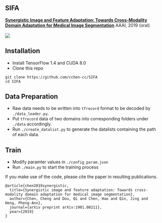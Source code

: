 ## SIFA
[**Synergistic Image and Feature Adaptation: Towards Cross-Modality Domain Adaptation for Medical Image Segmentation**](https://arxiv.org/abs/1901.08211) AAAI, 2019 (oral)
<br/>
<br/>
![](figure/framework.png)

## Installation
* Install TensorFlow 1.4 and CUDA 8.0
* Clone this repo
```
git clone https://github.com/cchen-cc/SIFA
cd SIFA
```

## Data Preparation
* Raw data needs to be written into `tfrecord` format to be decoded by `./data_loader.py`.
* Put `tfrecord` data of two domains into corresponding folders under `./data` accordingly.
* Run `./create_datalist.py` to generate the datalists containing the path of each data.

## Train
* Modify paramter values in `./config_param.json`
* Run `./main.py` to start the training process


If you make use of the code, please cite the paper in resulting publications.
```
@article{chen2019synergistic,
  title={Synergistic image and feature adaptation: Towards cross-modality domain adaptation for medical image segmentation},
  author={Chen, Cheng and Dou, Qi and Chen, Hao and Qin, Jing and Heng, Pheng-Ann},
  journal={arXiv preprint arXiv:1901.08211},
  year={2019}
}
```
